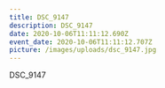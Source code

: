 ```yaml
---
title: DSC_9147
description: DSC_9147
date: 2020-10-06T11:11:12.690Z
event_date: 2020-10-06T11:11:12.707Z
picture: /images/uploads/dsc_9147.jpg
---
```

DSC_9147